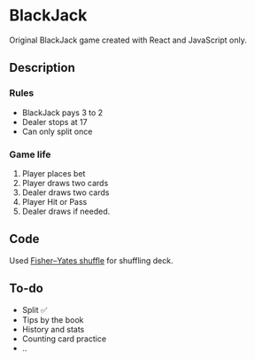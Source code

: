 # BlackJack

Original BlackJack game created with React and JavaScript only.

## Description

### Rules

- BlackJack pays 3 to 2
- Dealer stops at 17
- Can only split once

### Game life

1. Player places bet
2. Player draws two cards
3. Dealer draws two cards
4. Player Hit or Pass
5. Dealer draws if needed.

## Code

Used [Fisher–Yates shuffle](https://en.wikipedia.org/wiki/Fisher%E2%80%93Yates_shuffle) for shuffling deck.

## To-do

- Split :white_check_mark:
- Tips by the book
- History and stats
- Counting card practice
- ..